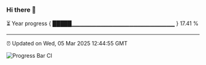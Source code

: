 ### Hi there 👋

⏳ Year progress { █████▁▁▁▁▁▁▁▁▁▁▁▁▁▁▁▁▁▁▁▁▁▁▁▁▁ } 17.41 %

---

⏰ Updated on Wed, 05 Mar 2025 12:44:55 GMT

![Progress Bar CI](https://github.com/ZhaoGui/ZhaoGui/workflows/Progress%20Bar%20CI/badge.svg)

